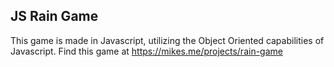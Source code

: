 ## JS Rain Game

This game is made in Javascript, utilizing the Object Oriented capabilities of Javascript. Find this game at https://mikes.me/projects/rain-game
